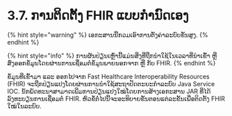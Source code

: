 # 3.7. ການຕິດຕັ້ງ FHIR ແບບກຳນົດເອງ

{% hint style="warning" %}
ເອກະສານນີ້ກວມເອົາການຕັ້ງຄ່າລະບົບຂັ້ນສູງ.
{% endhint %}

{% hint style="info" %}
ການຜັນປ່ຽນເຫຼົ່ານີ້ແມ່ນສິ່ງທີ່ຖືກນໍາໃຊ້ໃນເວລາທີ່ນໍາເຂົ້າ ຫຼື ສົ່ງອອກຂໍ້ມູນໂດຍຜ່ານການເຊື່ອມຕໍ່ຂໍ້ມູນພາຍນອກຈາກ ຫຼື ກັບ FHIR.
{% endhint %}

ຂໍ້ມູນທີ່ເຂົ້າມາ ແລະ ອອກໄປຈາກ Fast Healthcare Interoperability Resources (FHIR) ຈະຖືກປ່ຽນແປງໂດຍຜ່ານການນໍາໃຊ້ສະຖາປັດຕະຍະກໍາລະບົບ Java Service IOC. ນັກພັດທະນາສາມາດເພີ່ມການປ່ຽນແປງໃໝ່ໂດຍການສ້າງເອກະສານ JAR ທີ່ໄດ້ລົງທະບຽນການເຊື່ອມຕໍ່ FHIR. ຫົວຂໍ້ຕໍ່ໄປນີ້ຈະອະທິບາຍຂັ້ນຕອນແຕ່ລະຂັ້ນເພື່ອຕິດຕັ້ງ FHIR ໃໝ່ໃນລະບົບ.
